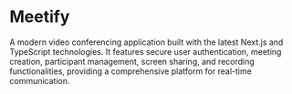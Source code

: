 # Meetify
 A modern video conferencing application built with the latest Next.js and TypeScript technologies. It features secure user authentication, meeting creation, participant management, screen sharing, and recording functionalities, providing a comprehensive platform for real-time communication.
